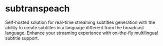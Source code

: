 # subtranspeach
Self-hosted solution for real-time streaming subtitles generation with the ability to create subtitles in a language different from the broadcast language. Enhance your streaming experience with on-the-fly multilingual subtitle support.
